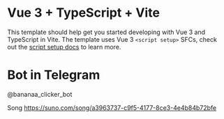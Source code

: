 # Vue 3 + TypeScript + Vite

This template should help get you started developing with Vue 3 and TypeScript in Vite. The template uses Vue 3 `<script setup>` SFCs, check out the [script setup docs](https://v3.vuejs.org/api/sfc-script-setup.html#sfc-script-setup) to learn more.

# Bot in Telegram
@bananaa_clicker_bot

Song https://suno.com/song/a3963737-c9f5-4177-8ce3-4e4b84b72bfe
